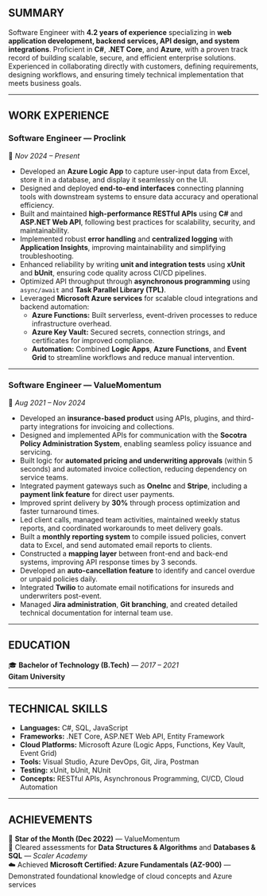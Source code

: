 ## SUMMARY  
Software Engineer with **4.2 years of experience** specializing in **web application development, backend services, API design, and system integrations**. Proficient in **C#**, **.NET Core**, and **Azure**, with a proven track record of building scalable, secure, and efficient enterprise solutions. Experienced in collaborating directly with customers, defining requirements, designing workflows, and ensuring timely technical implementation that meets business goals.

---

## WORK EXPERIENCE  

### **Software Engineer — Proclink**  
📅 *Nov 2024 – Present*  
- Developed an **Azure Logic App** to capture user-input data from Excel, store it in a database, and display it seamlessly on the UI.  
- Designed and deployed **end-to-end interfaces** connecting planning tools with downstream systems to ensure data accuracy and operational efficiency.  
- Built and maintained **high-performance RESTful APIs** using **C#** and **ASP.NET Web API**, following best practices for scalability, security, and maintainability.  
- Implemented robust **error handling** and **centralized logging** with **Application Insights**, improving maintainability and simplifying troubleshooting.  
- Enhanced reliability by writing **unit and integration tests** using **xUnit** and **bUnit**, ensuring code quality across CI/CD pipelines.  
- Optimized API throughput through **asynchronous programming** using `async/await` and **Task Parallel Library (TPL)**.  
- Leveraged **Microsoft Azure services** for scalable cloud integrations and backend automation:  
  - **Azure Functions:** Built serverless, event-driven processes to reduce infrastructure overhead.  
  - **Azure Key Vault:** Secured secrets, connection strings, and certificates for improved compliance.  
  - **Automation:** Combined **Logic Apps**, **Azure Functions**, and **Event Grid** to streamline workflows and reduce manual intervention.  

---

### **Software Engineer — ValueMomentum**  
📅 *Aug 2021 – Nov 2024*  
- Developed an **insurance-based product** using APIs, plugins, and third-party integrations for invoicing and collections.  
- Designed and implemented APIs for communication with the **Socotra Policy Administration System**, enabling seamless policy issuance and servicing.  
- Built logic for **automated pricing and underwriting approvals** (within 5 seconds) and automated invoice collection, reducing dependency on service teams.  
- Integrated payment gateways such as **OneInc** and **Stripe**, including a **payment link feature** for direct user payments.  
- Improved sprint delivery by **30%** through process optimization and faster turnaround times.  
- Led client calls, managed team activities, maintained weekly status reports, and coordinated workarounds to meet delivery goals.  
- Built a **monthly reporting system** to compile issued policies, convert data to Excel, and send automated email reports to clients.  
- Constructed a **mapping layer** between front-end and back-end systems, improving API response times by 3 seconds.  
- Developed an **auto-cancellation feature** to identify and cancel overdue or unpaid policies daily.  
- Integrated **Twilio** to automate email notifications for insureds and underwriters post-event.  
- Managed **Jira administration**, **Git branching**, and created detailed technical documentation for internal team use.  

---

## EDUCATION  
🎓 **Bachelor of Technology (B.Tech)** — *2017 – 2021*  
**Gitam University**

---

## TECHNICAL SKILLS  
- **Languages:** C#, SQL, JavaScript  
- **Frameworks:** .NET Core, ASP.NET Web API, Entity Framework  
- **Cloud Platforms:** Microsoft Azure (Logic Apps, Functions, Key Vault, Event Grid)  
- **Tools:** Visual Studio, Azure DevOps, Git, Jira, Postman  
- **Testing:** xUnit, bUnit, NUnit  
- **Concepts:** RESTful APIs, Asynchronous Programming, CI/CD, Cloud Automation  

---

## ACHIEVEMENTS  
🏅 **Star of the Month (Dec 2022)** — ValueMomentum  
📘 Cleared assessments for **Data Structures & Algorithms** and **Databases & SQL** — *Scaler Academy*  
☁️ Achieved **Microsoft Certified: Azure Fundamentals (AZ-900)** — Demonstrated foundational knowledge of cloud concepts and Azure services  
